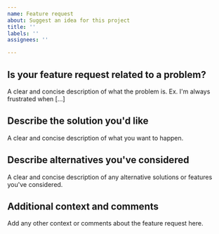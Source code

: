 ```yaml
---
name: Feature request
about: Suggest an idea for this project
title: ''
labels: ''
assignees: ''

---
```


## Is your feature request related to a problem?

A clear and concise description of what the problem is. Ex. I'm always frustrated when [...]

## Describe the solution you'd like

A clear and concise description of what you want to happen.

## Describe alternatives you've considered

A clear and concise description of any alternative solutions or features you've considered.

## Additional context and comments

Add any other context or comments about the feature request here.
